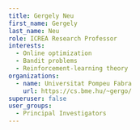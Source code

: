 ```yaml
---
title: Gergely Neu
first_name: Gergely
last_name: Neu
role: ICREA Research Professor
interests:
  - Online optimization
  - Bandit problems
  - Reinforcement‑learning theory
organizations:
  - name: Universitat Pompeu Fabra
    url: https://cs.bme.hu/~gergo/
superuser: false
user_groups:
  - Principal Investigators
---
```

